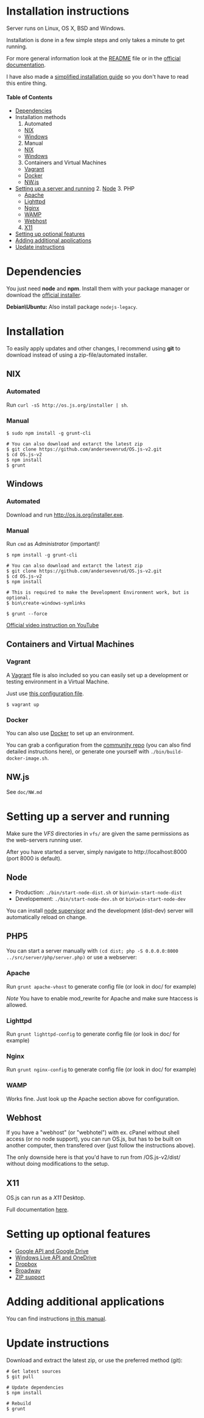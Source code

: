# Installation instructions

Server runs on Linux, OS X, BSD and Windows.

Installation is done in a few simple steps and only takes a minute to get running.

For more general information look at the [README](README.md) file or in the [official documentation](http://os.js.org/doc/).

I have also made a [simplified installation guide](http://os.js.org/doc/manuals/man-install.html) so you don't have to read this entire thing.

#### Table of Contents

* [Dependencies](#dependencies)
* Installation methods
  1. Automated
    * [NIX](#automated)
    * [Windows](#automated-1)
  2. Manual
    * [NIX](#manual)
    * [Windows](#manual-1)
  3. Containers and Virtual Machines
    * [Vagrant](#vagrant)
    * [Docker](#docker)
    * [NW.js](#nwjs)
* [Setting up a server and running](#user-content-setting-up-a-server-and-running)
  2. [Node](#node)
  3. PHP
    * [Apache](#apache)
    * [Lighttpd](#lighttpd)
    * [Nginx](#nginx)
    * [WAMP](#wamp)
    * [Webhost](#webhost)
  4. [X11](#x11)
* [Setting up optional features](#setting-up-optional-features)
* [Adding additional applications](#adding-additional-applications)
* [Update instructions](#update-instructions)

# Dependencies

You just need **node** and **npm**. Install them with your package manager or download the [official installer](https://nodejs.org).

**Debian\Ubuntu:** Also install package `nodejs-legacy`.

# Installation

To easily apply updates and other changes, I recommend using **git** to download instead of using a zip-file/automated installer.

## NIX

### Automated

Run `curl -sS http://os.js.org/installer | sh`.

### Manual

```shell
$ sudo npm install -g grunt-cli

# You can also download and extarct the latest zip
$ git clone https://github.com/andersevenrud/OS.js-v2.git
$ cd OS.js-v2
$ npm install
$ grunt
```

## Windows

### Automated

Download and run http://os.js.org/installer.exe.

### Manual

Run `cmd` as *Administrator* (important)!

```shell
$ npm install -g grunt-cli

# You can also download and extarct the latest zip
$ git clone https://github.com/andersevenrud/OS.js-v2.git
$ cd OS.js-v2
$ npm install

# This is required to make the Development Environment work, but is optional.
$ bin\create-windows-symlinks

$ grunt --force
```

[Official video instruction on YouTube](https://www.youtube.com/watch?v=Cj3OdxTdGGc)

## Containers and Virtual Machines

### Vagrant

A [Vagrant](https://www.vagrantup.com/) file is also included so you can easily set up a development or testing environment in a Virtual Machine.

Just use [this configuration file](https://raw.githubusercontent.com/andersevenrud/OS.js-v2/master/Vagrantfile).

```shell
$ vagrant up
```

### Docker

You can also use [Docker](https://www.docker.com/) to set up an environment.

You can grab a configuration from the [community repo](https://registry.hub.docker.com/u/junland/osjs-dev/) 
(you can also find detailed instructions here), or generate one yourself with `./bin/build-docker-image.sh`.

## NW.js

See `doc/NW.md`

# Setting up a server and running

Make sure the _VFS_ directories in `vfs/` are given the same permissions as the web-servers running user.

After you have started a server, simply navigate to http://localhost:8000 (port 8000 is default).

## Node

* Production: `./bin/start-node-dist.sh` or `bin\win-start-node-dist`
* Developement: `./bin/start-node-dev.sh` or `bin\win-start-node-dev`

You can install [node supervisor](https://github.com/petruisfan/node-supervisor) and the development (dist-dev) server will automatically reload on change.

## PHP5

You can start a server manually with `(cd dist; php -S 0.0.0.0:8000 ../src/server/php/server.php)` or use a webserver:

### Apache

Run `grunt apache-vhost` to generate config file (or look in doc/ for example)

*Note* You have to enable mod_rewrite for Apache and make sure htaccess is allowed.

### Lighttpd

Run `grunt lighttpd-config` to generate config file (or look in doc/ for example)

### Nginx

Run `grunt nginx-config` to generate config file (or look in doc/ for example)

### WAMP

Works fine. Just look up the Apache section above for configuration.

## Webhost

If you have a "webhost" (or "webhotel") with ex. cPanel without shell access (or no node support), you can run OS.js, but
has to be built on another computer, then transfered over (just follow the instructions above).

The only downside here is that you'd have to run from /OS.js-v2/dist/ without doing modifications to the setup.

## X11

OS.js can run as a *X11* Desktop.

Full documentation [here](https://github.com/andersevenrud/OS.js-v2/blob/master/doc/X11.md).

# Setting up optional features

* [Google API and Google Drive](http://os.js.org/doc/manuals/man-google-api.html)
* [Windows Live API and OneDrive](http://os.js.org/doc/manuals/man-windows-live-api.html)
* [Dropbox](http://os.js.org/doc/manuals/man-dropbox.html)
* [Broadway](http://os.js.org/doc/manuals/man-broadway.html)
* [ZIP support](http://os.js.org/doc/manuals/man-zip.html)

# Adding additional applications

You can find instructions [in this manual](http://os.js.org/doc/manuals/man-package-manager.html).

# Update instructions

Download and extract the latest zip, or use the preferred method (git):

```
# Get latest sources
$ git pull

# Update dependencies
$ npm install

# Rebuild
$ grunt

```
